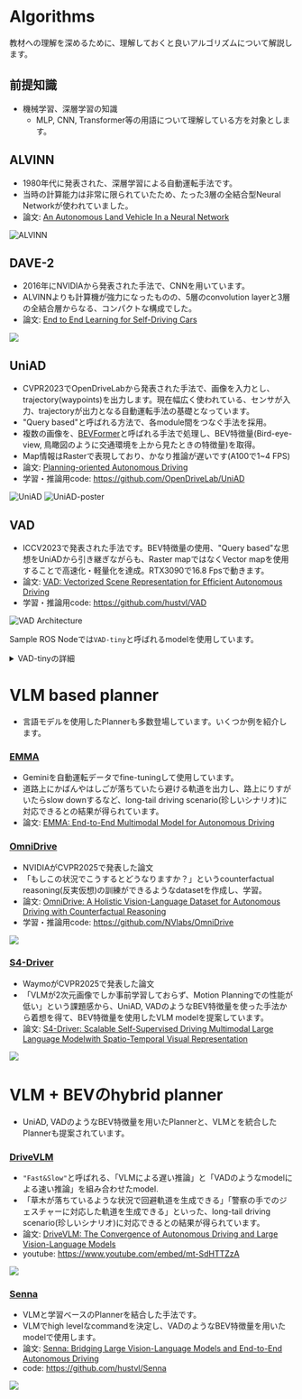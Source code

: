 # Algorithms

教材への理解を深めるために、理解しておくと良いアルゴリズムについて解説します。

## 前提知識

- 機械学習、深層学習の知識
    - MLP, CNN, Transformer等の用語について理解している方を対象とします。

## ALVINN

- 1980年代に発表された、深層学習による自動運転手法です。
- 当時の計算能力は非常に限られていたため、たった3層の全結合型Neural Networkが使われていました。
- 論文: [An Autonomous Land Vehicle In a Neural Network](https://proceedings.neurips.cc/paper/1988/file/812b4ba287f5ee0bc9d43bbf5bbe87fb-Paper.pdf)

![ALVINN](https://jmvidal.cse.sc.edu/talks/ann/alvinn2.gif)

## DAVE-2

- 2016年にNVIDIAから発表された手法で、CNNを用いています。
- ALVINNよりも計算機が強力になったものの、5層のconvolution layerと3層の全結合層からなる、コンパクトな構成でした。
- 論文: [End to End Learning for Self-Driving Cars](https://arxiv.org/abs/1604.07316)

![](https://figures.semanticscholar.org/0e3cc46583217ec81e87045a4f9ae3478a008227/3-Figure2-1.png)

## UniAD

- CVPR2023でOpenDriveLabから発表された手法で、画像を入力とし、trajectory(waypoints)を出力します。現在幅広く使われている、センサが入力、trajectoryが出力となる自動運転手法の基礎となっています。
- "Query based"と呼ばれる方法で、各module間をつなぐ手法を採用。
- 複数の画像を、[BEVFormer](https://arxiv.org/abs/2203.17270)と呼ばれる手法で処理し、BEV特徴量(Bird-eye-view, 鳥瞰図のように交通環境を上から見たときの特徴量)を取得。
- Map情報はRasterで表現しており、かなり推論が遅いです(A100で1~4 FPS)
- 論文: [Planning-oriented Autonomous Driving](https://arxiv.org/abs/2212.10156)
- 学習・推論用code: https://github.com/OpenDriveLab/UniAD

![UniAD](https://opendrivelab.com/assets/publication/uniad.jpg)
![UniAD-poster](https://github.com/OpenDriveLab/UniAD/blob/v2.0/sources/cvpr23_uniad_poster.png?raw=true)

## VAD

- ICCV2023で発表された手法です。BEV特徴量の使用、"Query based"な思想をUniADから引き継ぎながらも、Raster mapではなくVector mapを使用することで高速化・軽量化を達成。RTX3090で16.8 Fpsで動きます。
- 論文: [VAD: Vectorized Scene Representation for Efficient Autonomous Driving](https://arxiv.org/abs/2303.12077)
- 学習・推論用code: https://github.com/hustvl/VAD

![VAD Architecture](https://raw.githubusercontent.com/hustvl/VAD/main/assets/arch.png)

Sample ROS Nodeでは`VAD-tiny`と呼ばれるmodelを使用しています。

<details>
<summary>VAD-tinyの詳細</summary>

### VAD-tinyの詳細

- VAD-tinyのinput
  - 6枚の画像(解像度: 384x640)
  - VADが推論に使う基準座標系から各cameraへの座標変換行列
      - python実装において、nuScenesで学習した際のVADの基準座標系がlidar座標系であることから`lidar2cam`と呼ばれます
  - 車両の自己位置・加速度・速度・角速度・yawの値
    　- 車両のCANを通じて取得する情報であることから`can_bus`と呼ばれます
  - 過去のBEV特徴量を現在のBEV特徴量と結合する際に、過去のBEV特徴量を補正するための情報(`shift`)
      - BEV特徴量のサイズと、`can_bus`に含まれるyawの情報から計算されます

- VAD-tinyのoutput trajectory
    - `[3, 6, 2]`のサイズの配列を出力
        - 3: 右折、左折、直進の3種類
        - 6: 6 step先までのwaypointを推論
        - 2: (x,y)

</details>

<!-- ## DiffusionDrive

## MonAD

## PRIX -->

# VLM based planner

- 言語モデルを使用したPlannerも多数登場しています。いくつか例を紹介します。

### [EMMA](https://waymo.com/research/emma/)

- Geminiを自動運転データでfine-tuningして使用しています。
- 道路上にかばんやはしごが落ちていたら避ける軌道を出力し、路上にりすがいたらslow downするなど、long-tail driving scenario(珍しいシナリオ)に対応できるとの結果が得られています。
- 論文: [EMMA: End-to-End Multimodal Model for Autonomous Driving](https://waymo.com/research/emma/)

### [OmniDrive](https://arxiv.org/abs/2405.01533)

- NVIDIAがCVPR2025で発表した論文
- 「もしこの状況でこうするとどうなりますか？」というcounterfactual reasoning(反実仮想)の訓練ができるようなdatasetを作成し、学習。
- 論文: [OmniDrive: A Holistic Vision-Language Dataset for Autonomous Driving with Counterfactual Reasoning](https://arxiv.org/abs/2405.01533)
- 学習・推論用code: https://github.com/NVlabs/OmniDrive

![](https://cvpr.thecvf.com/media/PosterPDFs/CVPR%202025/34693.png?t=1748858551.4455686)

### [S4-Driver](https://arxiv.org/abs/2505.24139)

- WaymoがCVPR2025で発表した論文
- 「VLMが2次元画像でしか事前学習しておらず、Motion Planningでの性能が低い」という課題感から、UniAD, VADのようなBEV特徴量を使った手法から着想を得て、BEV特徴量を使用したVLM modelを提案しています。
- 論文: [S4-Driver: Scalable Self-Supervised Driving Multimodal Large Language Modelwith Spatio-Temporal Visual Representation](https://arxiv.org/abs/2505.24139)

![](https://cvpr.thecvf.com/media/PosterPDFs/CVPR%202025/32619.png?t=1748995327.7679746)

# VLM + BEVのhybrid planner

- UniAD, VADのようなBEV特徴量を用いたPlannerと、VLMとを統合したPlannerも提案されています。

### [DriveVLM](https://arxiv.org/abs/2402.12289)

- `"Fast&Slow"`と呼ばれる、「VLMによる遅い推論」と「VADのようなmodelによる速い推論」を組み合わせたmodel.
- 「草木が落ちているような状況で回避軌道を生成できる」「警察の手でのジェスチャーに対応した軌道を生成できる」といった、long-tail driving scenario(珍しいシナリオ)に対応できるとの結果が得られています。
- 論文: [DriveVLM: The Convergence of Autonomous Driving and Large Vision-Language Models](https://arxiv.org/abs/2402.12289)
- youtube: https://www.youtube.com/embed/mt-SdHTTZzA

![](https://tsinghua-mars-lab.github.io/DriveVLM/images/pipeline.png)



### [Senna](https://github.com/hustvl/Senna)

- VLMと学習ベースのPlannerを結合した手法です。
- VLMでhigh levelなcommandを決定し、VADのようなBEV特徴量を用いたmodelで使用します。
- 論文: [Senna: Bridging Large Vision-Language Models and End-to-End Autonomous Driving](https://arxiv.org/abs/2410.22313)
- code: https://github.com/hustvl/Senna

![](https://github.com/hustvl/Senna/raw/main/assets/teaser.png)

<!-- # VLA based planner

### [OpenDriveVLA]() -->
